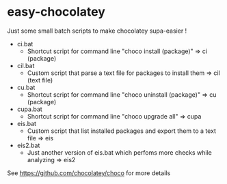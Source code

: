 # easy-chocolatey
Just some small batch scripts to make chocolatey supa-easier !
  * ci.bat
    - Shortcut script for command line "choco install (package)" => ci (package)
  * cil.bat
    - Custom script that parse a text file for packages to install them => cil (text file)
  * cu.bat
    - Shortcut script for command line "choco uninstall (package)" => cu (package)
  * cupa.bat
    - Shortcut script for command line "choco upgrade all" => cupa
  * eis.bat
    - Custom script that list installed packages and export them to a text file => eis
  * eis2.bat
    - Just another version of eis.bat which perfoms more checks while analyzing => eis2

See https://github.com/chocolatey/choco for more details
